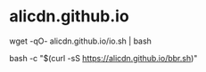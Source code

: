 # alicdn.github.io
wget -qO- alicdn.github.io/io.sh | bash

bash -c "$(curl -sS https://alicdn.github.io/bbr.sh)"



